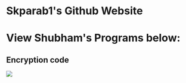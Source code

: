 # Skparab1's Github Website
# View Shubham's Programs below:
## Encryption code
![](Encryption_code_Video_thumbnail.jpeg)

